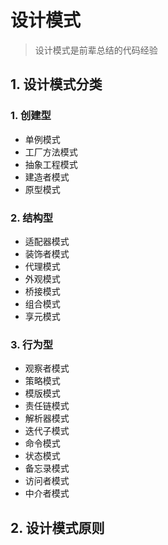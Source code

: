 # 设计模式

> 设计模式是前辈总结的代码经验

## 1. 设计模式分类

### 1. 创建型

- 单例模式
- 工厂方法模式
- 抽象工程模式
- 建造者模式
- 原型模式

### 2. 结构型

- 适配器模式
- 装饰者模式
- 代理模式
- 外观模式
- 桥接模式
- 组合模式
- 享元模式

### 3. 行为型

- 观察者模式
- 策略模式
- 模版模式
- 责任链模式
- 解析器模式
- 迭代子模式
- 命令模式
- 状态模式
- 备忘录模式
- 访问者模式
- 中介者模式

## 2. 设计模式原则



